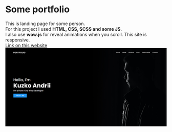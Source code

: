 # Some portfolio
This is landing page for some person. \
For this project I used __HTML, CSS, SCSS and some JS__. \
I also use __wow.js__ for reveal animations when you scroll.
This site is responsive. \
[Link on this website](https://k-a-webdev.github.io/Portfolio-1/) \
![Preview photo](img/Preview.png)